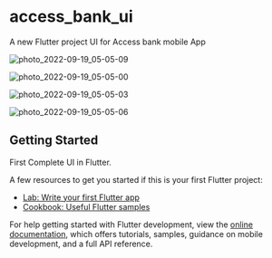 # access_bank_ui

A new Flutter project
UI for Access bank mobile App


![photo_2022-09-19_05-05-09](https://user-images.githubusercontent.com/83866674/199621514-8f50c966-8ff3-4640-90c8-753f20749c3a.jpg)


![photo_2022-09-19_05-05-00](https://user-images.githubusercontent.com/83866674/199621518-b4aed1de-2dce-4c85-9856-2834826ec45a.jpg)


![photo_2022-09-19_05-05-03](https://user-images.githubusercontent.com/83866674/199621520-00be1d02-dda7-49d8-8a24-a9b4a8896c67.jpg)


![photo_2022-09-19_05-05-06](https://user-images.githubusercontent.com/83866674/199621522-f184ca90-1599-426f-9218-921d6cb447af.jpg)


## Getting Started

First Complete UI in Flutter.

A few resources to get you started if this is your first Flutter project:

- [Lab: Write your first Flutter app](https://docs.flutter.dev/get-started/codelab)
- [Cookbook: Useful Flutter samples](https://docs.flutter.dev/cookbook)

For help getting started with Flutter development, view the
[online documentation](https://docs.flutter.dev/), which offers tutorials,
samples, guidance on mobile development, and a full API reference.
